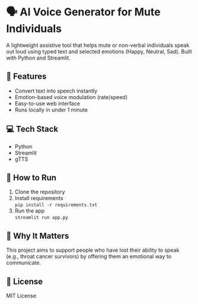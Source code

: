 # 🗣️ AI Voice Generator for Mute Individuals

A lightweight assistive tool that helps mute or non-verbal individuals speak out loud using typed text and selected emotions (Happy, Neutral, Sad). Built with Python and Streamlit.

## 🎯 Features
- Convert text into speech instantly
- Emotion-based voice modulation (rate/speed)
- Easy-to-use web interface
- Runs locally in under 1 minute

## 💻 Tech Stack
- Python
- Streamlit
- gTTS

## 🚀 How to Run
1. Clone the repository
2. Install requirements  
   `pip install -r requirements.txt`
3. Run the app  
   `streamlit run app.py`

## 🤍 Why It Matters
This project aims to support people who have lost their ability to speak (e.g., throat cancer survivors) by offering them an emotional way to communicate.

## 📄 License
MIT License
